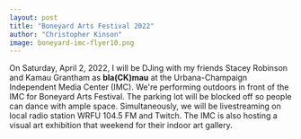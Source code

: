 ```yaml
---
layout: post
title: "Boneyard Arts Festival 2022"
author: "Christopher Kinson"
image: boneyard-imc-flyer10.png
---
```


On Saturday, April 2, 2022, I will be DJing with my friends Stacey Robinson and Kamau Grantham as **bla(CK)mau** at the Urbana-Champaign Independent Media Center (IMC). We're performing outdoors in front of the IMC for Boneyard Arts Festival. The parking lot will be blocked off so people can dance with ample space. Simultaneously, we will be livestreaming on local radio station WRFU 104.5 FM and Twitch. The IMC is also hosting a visual art exhibition that weekend for their indoor art gallery.
